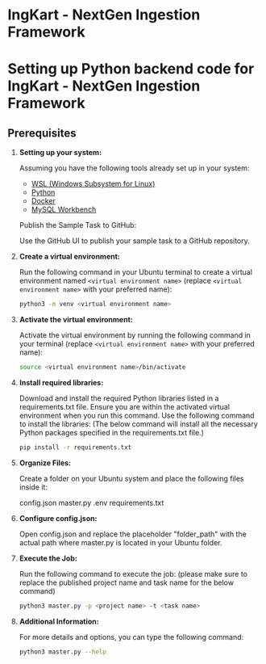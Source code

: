 # IngKart - NextGen Ingestion Framework

# Setting up Python backend code for IngKart - NextGen Ingestion Framework

## Prerequisites

1. **Setting up your system:**

   Assuming you have the following tools already set up in your system:
   
   - [WSL (Windows Subsystem for Linux)](https://docs.microsoft.com/en-us/windows/wsl/install)
   - [Python](https://www.python.org/downloads/)
   - [Docker](https://docs.docker.com/get-docker/)
   - [MySQL Workbench](https://www.mysql.com/products/workbench/)

    Publish the Sample Task to GitHub:

    Use the GitHub UI to publish your sample task to a GitHub repository.

2. **Create a virtual environment:**

   Run the following command in your Ubuntu terminal to create a virtual environment named `<virtual environment name>` (replace `<virtual environment name>` with your preferred name):
   
   ```bash
   python3 -m venv <virtual environment name>

3. **Activate the virtual environment:**

   Activate the virtual environment by running the following command in your terminal (replace `<virtual environment name>` with your preferred name):

   ```bash
   source <virtual environment name>/bin/activate

4. **Install required libraries:**

    Download and install the required Python libraries listed in a requirements.txt file. Ensure you are within the activated virtual environment when you run this command.
    Use the following command to install the libraries:
    (The below command will install all the necessary Python packages specified in the requirements.txt file.)
    
   ```bash
   pip install -r requirements.txt

5. **Organize Files:**

   Create a folder on your Ubuntu system and place the following files inside it:

   config.json
   master.py
   .env
   requirements.txt

6. **Configure config.json:**

   Open config.json and replace the placeholder "folder_path" with the actual path where master.py is located in your Ubuntu folder.

7. **Execute the Job:**

   Run the following command to execute the job:
   (please make sure to replace the published project name and task name for the below command)
   ```bash
   python3 master.py -p <project name> -t <task name>  

8. **Additional Information:**

    For more details and options, you can type the following command:
    
    ```bash
    python3 master.py --help


